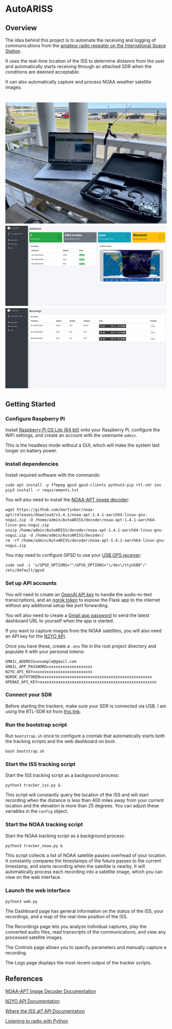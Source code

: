 # AutoARISS
## Overview
The idea behind this project is to automate the receiving and logging of communications from the [amateur radio repeater on the International Space Station](https://www.ariss.org/).

It uses the real-time location of the ISS to determine distance from the user and automatically starts receiving through an attached SDR when the conditions are deemed acceptable.

It can also automatically capture and process NOAA weather satellite images.

<h1 align="center">
  <img src="https://github.com/Un1xG0d/AutoARISS/blob/master/images/picture_go_kit.png">
  <br>
  <img src="https://github.com/Un1xG0d/AutoARISS/blob/master/images/screenshot_dashboard.png">
  <br>
  <img src="https://github.com/Un1xG0d/AutoARISS/blob/master/images/screenshot_recordings.png">
</h1>

## Getting Started
### Configure Raspberry Pi
Install [Raspberry Pi OS Lite (64 bit)](https://www.raspberrypi.com/software/) onto your Raspberry Pi, configure the WiFi settings, and create an account with the username `admin`.

This is the headless mode without a GUI, which will make the system last longer on battery power.

### Install dependencies
Install required software with the commands:
```
sudo apt install -y ffmpeg gpsd gpsd-clients python3-pip rtl-sdr sox
pip3 install -r requirements.txt
```

You will also need to install the [NOAA-APT image decoder](https://noaa-apt.mbernardi.com.ar/):
```
wget https://github.com/martinber/noaa-apt/releases/download/v1.4.1/noaa-apt-1.4.1-aarch64-linux-gnu-nogui.zip -O /home/admin/AutoARISS/decoder/noaa-apt-1.4.1-aarch64-linux-gnu-nogui.zip
unzip /home/admin/AutoARISS/decoder/noaa-apt-1.4.1-aarch64-linux-gnu-nogui.zip -d /home/admin/AutoARISS/decoder/
rm -rf /home/admin/AutoARISS/decoder/noaa-apt-1.4.1-aarch64-linux-gnu-nogui.zip
```

You may need to configure GPSD to use your [USB GPS receiver](https://www.amazon.com/GlobalSat-BU-353-S4-Receiver-Black-Improved-New/dp/B098L799NH):
```
sudo sed -i 's/GPSD_OPTIONS=""/GPSD_OPTIONS="\/dev\/ttyUSB0"/' /etc/default/gpsd
```

### Set up API accounts
You will need to create an [OpenAI API key](https://openai.com/blog/openai-api) to handle the audio-to-text transcriptions, and an [ngrok token](https://ngrok.com/) to expose the Flask app to the internet without any additional setup like port forwarding.

You will also need to create a [Gmail app password](https://myaccount.google.com/apppasswords) to send the latest dashboard URL to yourself when the app is started.

If you want to capture images from the NOAA satellites, you will also need an API key for the [N2YO API](https://www.n2yo.com/login/register/).

Once you have these, create a `.env` file in the root project directory and populate it with your personal tokens:
```
GMAIL_ADDRESS=example@gmail.com
GMAIL_APP_PASSWORD=xxxxxxxxxxxxxxxxxxx
N2YO_API_KEY=xxxxxxxxxxxxxxxxxxxxxxxxx
NGROK_AUTHTOKEN=xxxxxxxxxxxxxxxxxxxxxxxxxxxxxxxxxxxxxxxxxxxxxxxx
OPENAI_API_KEY=xxxxxxxxxxxxxxxxxxxxxxxxxxxxxxxxxxxxxxxxxxxxxxxxxxx
```

### Connect your SDR
Before starting the trackers, make sure your SDR is connected via USB. I am using the RTL-SDR kit from [this link](https://a.co/d/3p9rCar).

### Run the bootstrap script
Run `bootstrap.sh` once to configure a crontab that automatically starts both the tracking scripts and the web dashboard on boot.
```
bash bootstrap.sh
```

### Start the ISS tracking script
Start the ISS tracking script as a background process:
```
python3 tracker_iss.py &
```

This script will constantly query the location of the ISS and will start recording when the distance is less than 400 miles away from your current location and the elevation is more than 25 degrees. You can adjust these variables in the `config` object.

### Start the NOAA tracking script
Start the NOAA tracking script as a background process:
```
python3 tracker_noaa.py &
```

This script collects a list of NOAA satellite passes overhead of your location. It constantly compares the timestamps of the future passes to the current timestamp, and starts recording when the satellite is nearby. It will automatically process each recording into a satellite image, which you can view on the web interface.

### Launch the web interface
```
python3 web.py
```

The Dashboard page has general information on the status of the ISS, your recordings, and a map of the real-time position of the ISS.

The Recordings page lets you analyze individual captures, play the converted audio files, read transcripts of the communications, and view any processed satellite images.

The Controls page allows you to specify parameters and manually capture a recording.

The Logs page displays the most recent output of the tracker scripts.

## References
[NOAA-APT Image Decoder Documentation](https://noaa-apt.mbernardi.com.ar/usage.html#terminal-1)

[N2YO API Documentation](https://www.n2yo.com/api/#radiopasses)

[Where the ISS at? API Documentation](https://wheretheiss.at/w/developer)

[Listening to radio with Python](https://epxx.co/artigos/pythonfm_en.html)

